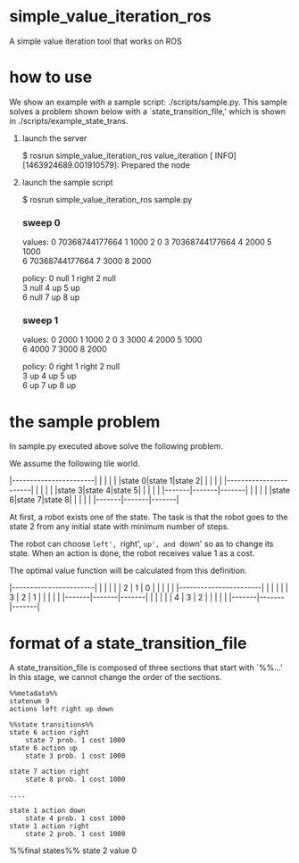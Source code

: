 # simple_value_iteration_ros

A simple value iteration tool that works on ROS

# how to use

We show an example with a sample script: ./scripts/sample.py.
This sample solves a problem shown below with a `state_transition_file,'
which is shown in ./scripts/example_state_trans.

1. launch the server

    $ rosrun simple_value_iteration_ros value_iteration 
    [ INFO] [1463924689.001910579]: Prepared the node

2. launch the sample script

    $ rosrun simple_value_iteration_ros sample.py 
    ### sweep 0 ###
    values:
    	0 70368744177664		1 1000		2 0	
    	3 70368744177664		4 2000		5 1000	
    	6 70368744177664		7 3000		8 2000	
    
    policy:
    	0 null		1 right		2 null	
    	3 null		4 up		5 up	
    	6 null		7 up		8 up	
    
    ### sweep 1 ###
    values:
    	0 2000		1 1000		2 0	
    	3 3000		4 2000		5 1000	
    	6 4000		7 3000		8 2000	
    
    policy:
    	0 right		1 right		2 null	
    	3 up		4 up		5 up	
    	6 up		7 up		8 up	
    

# the sample problem

In sample.py executed above solve the following problem.

We assume the following tile world.

|-----------------------|
|       |       |       |
|state 0|state 1|state 2|
|       |       |       |
|-----------------------|
|       |       |       |
|state 3|state 4|state 5|
|       |       |       |
|-------|-------|-------|
|       |       |       |
|state 6|state 7|state 8|
|       |       |       |
|-------|-------|-------|

At first, a robot exists one of the state. The task is that the robot goes to
the state 2 from any initial state with minimum number of steps.

The robot can choose
`left', `right', `up', and `down'
so as to change its state.
When an action is done,
the robot receives value 1
as a cost.

The optimal value function
will be calculated from this
definition.

|-----------------------|
|       |       |       |
|   2   |   1   |   0   |
|       |       |       |
|-----------------------|
|       |       |       |
|   3   |   2   |   1   |
|       |       |       |
|-------|-------|-------|
|       |       |       |
|   4   |   3   |   2   |
|       |       |       |
|-------|-------|-------|


# format of a state_transition_file

A state_transition_file is composed of three sections that start with `%%...'
In this stage, we cannot change the order of the sections.

    %%metadata%%
    statenum 9
    actions left right up down
    
    %%state transitions%%
    state 6 action right
    	state 7 prob. 1 cost 1000
    state 6 action up
    	state 3 prob. 1 cost 1000
    
    state 7 action right
    	state 8 prob. 1 cost 1000

    ....

    state 1 action down
    	state 4 prob. 1 cost 1000
    state 1 action right
    	state 2 prob. 1 cost 1000

%%final states%%
state 2 value 0
